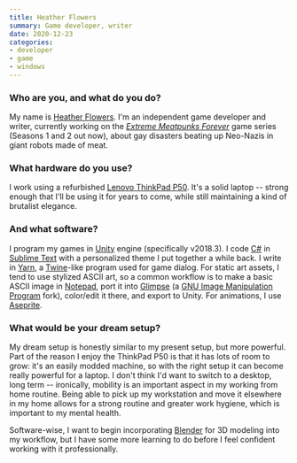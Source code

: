 ```yaml
---
title: Heather Flowers
summary: Game developer, writer 
date: 2020-12-23
categories:
- developer 
- game
- windows
---
```


### Who are you, and what do you do?

My name is [Heather Flowers](https://twitter.com/HTHRFLWRS "Heather's Twitter account."). I'm an independent game developer and writer, currently working on the [_Extreme Meatpunks Forever_][extreme-meatpunks-forever] game series (Seasons 1 and 2 out now), about gay disasters beating up Neo-Nazis in giant robots made of meat.

### What hardware do you use?

I work using a refurbished [Lenovo ThinkPad P50][thinkpad-p50]. It's a solid laptop -- strong enough that I'll be using it for years to come, while still maintaining a kind of brutalist elegance.

### And what software?

I program my games in [Unity][] engine (specifically v2018.3). I code [C#][c-sharp] in [Sublime Text][sublime-text] with a personalized theme I put together a while back. I write in [Yarn][], a [Twine][]-like program used for game dialog. For static art assets, I tend to use stylized ASCII art, so a common workflow is to make a basic ASCII image in [Notepad][], port it into [Glimpse][] (a [GNU Image Manipulation Program][gimp] fork), color/edit it there, and export to Unity. For animations, I use [Aseprite][].

### What would be your dream setup?

My dream setup is honestly similar to my present setup, but more powerful. Part of the reason I enjoy the ThinkPad P50 is that it has lots of room to grow: it's an easily modded machine, so with the right setup it can become really powerful for a laptop. I don't think I'd want to switch to a desktop, long term -- ironically, mobility is an important aspect in my working from home routine. Being able to pick up my workstation and move it elsewhere in my home allows for a strong routine and greater work hygiene, which is important to my mental health.

Software-wise, I want to begin incorporating [Blender][] for 3D modeling into my workflow, but I have some more learning to do before I feel confident working with it professionally.

[aseprite]: https://www.aseprite.org/ "A pixel editor and animation tool."
[blender]: https://www.blender.org/ "A free, open-source 3D renderer."
[c-sharp]: https://en.wikipedia.org/wiki/C_Sharp_(programming_language) "A compiled programming language."
[extreme-meatpunks-forever]: https://hthr.itch.io/extreme-meatpunks-forever "A serial visual novel/mech brawler."
[gimp]: https://www.gimp.org/ "An open-source image editor."
[glimpse]: https://glimpse-editor.github.io/ "An image editor based on GIMP."
[notepad]: https://en.wikipedia.org/wiki/Notepad_(software) "A simple text editor included with Windows."
[sublime-text]: http://www.sublimetext.com/ "A coder's text editor."
[thinkpad-p50]: https://en.wikipedia.org/wiki/ThinkPad_P_series#P50 "A 15 inch PC laptop."
[twine]: http://twinery.org/ "A tool for creating non-linear stories."
[unity]: https://unity3d.com/unity/ "A cross-platform game development tool."
[yarn]: https://github.com/infiniteammoinc/Yarn "A dialogue editor/language."
